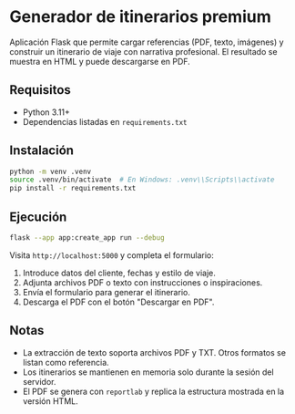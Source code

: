 # Generador de itinerarios premium

Aplicación Flask que permite cargar referencias (PDF, texto, imágenes) y construir un itinerario de viaje con narrativa profesional. El resultado se muestra en HTML y puede descargarse en PDF.

## Requisitos

- Python 3.11+
- Dependencias listadas en `requirements.txt`

## Instalación

```bash
python -m venv .venv
source .venv/bin/activate  # En Windows: .venv\\Scripts\\activate
pip install -r requirements.txt
```

## Ejecución

```bash
flask --app app:create_app run --debug
```

Visita `http://localhost:5000` y completa el formulario:

1. Introduce datos del cliente, fechas y estilo de viaje.
2. Adjunta archivos PDF o texto con instrucciones o inspiraciones.
3. Envía el formulario para generar el itinerario.
4. Descarga el PDF con el botón "Descargar en PDF".

## Notas

- La extracción de texto soporta archivos PDF y TXT. Otros formatos se listan como referencia.
- Los itinerarios se mantienen en memoria solo durante la sesión del servidor.
- El PDF se genera con `reportlab` y replica la estructura mostrada en la versión HTML.

